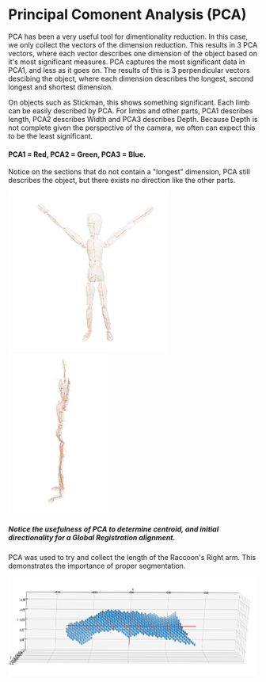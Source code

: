 # Principal Comonent Analysis (PCA)
PCA has been a very useful tool for dimentionality reduction. In this case, we only collect the vectors of the dimension reduction. 
This results in 3 PCA vectors, where each vector describes one dimension of the object based on it's most significant measures. 
PCA captures the most significant data in PCA1, and less as it goes on. The results of this is 3 perpendicular vectors descibing the object, where each dimension describes the longest, second longest and shortest dimension.

On objects such as Stickman, this shows something significant. Each limb can be easily described by PCA. For limbs and other parts, PCA1 describes length, PCA2 describes Width and PCA3 describes Depth.
Because Depth is not complete given the perspective of the camera, we often can expect this to be the least significant. 

#### PCA1 = Red, PCA2 = Green, PCA3 = Blue.

Notice on the sections that do not contain a "longest" dimension, PCA still describes the object, but there exists no direction like the other parts.

<img src="/docs/photos/Target_Result_PCA.jpg"  width="324" height="324"> <img src="/docs/photos/Target_Result_PCA3.jpg"  width="200" height="324">

##### Notice the usefulness of PCA to determine centroid, and initial directionality for a Global Registration alignment.

PCA was used to try and collect the length of the Raccoon's Right arm. This demonstrates the importance of proper segmentation.

<img src="/docs/photos/Right_Arm_PCA.PNG"  width="500" height="200">
